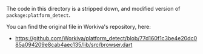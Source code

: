 The code in this directory is a stripped down, and modified version of `package:platform_detect`.

You can find the original file in Workiva's repository, here:

* https://github.com/Workiva/platform_detect/blob/77d160f1c3be4e20dc085a094209e8cab4aec135/lib/src/browser.dart
